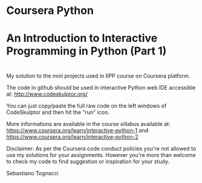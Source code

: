 # Coursera Python 
# An Introduction to Interactive Programming in Python (Part 1)
#

My solution to the mini projects used in IIPP course on Coursera platform.

The code in github should be used in interactive Python web IDE accessible at:
http://www.codeskulptor.org/

You can just copy/paste the full raw code on the left windows of CodeSkulptor and then hit the "run" icon.

More informations are available in the course sillabus available at:
https://www.coursera.org/learn/interactive-python-1
and
https://www.coursera.org/learn/interactive-python-2

Disclaimer: As per the Coursera code conduct policies you're not allowed to use my solutions for your assignments.
However you're more than welcome to check my code to find suggestion or inspiration for your study.

Sebastiano Tognacci 


